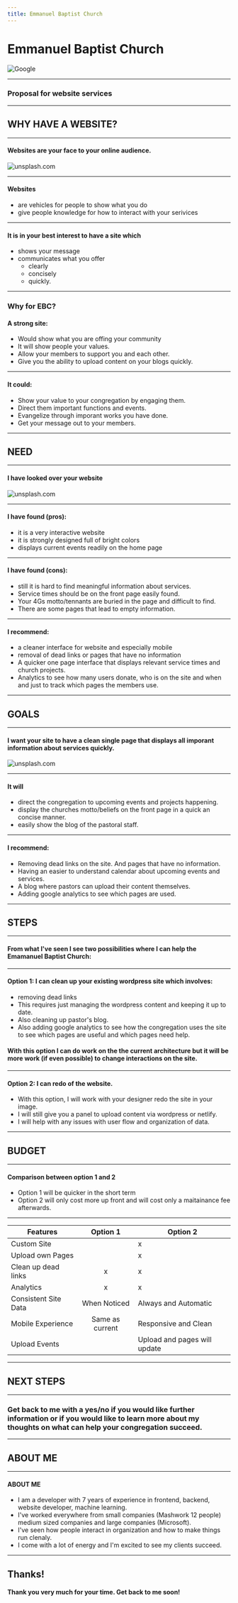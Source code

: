 ```yaml
---
title: Emmanuel Baptist Church
---
```


# Emmanuel Baptist Church

![Google](https://upload.wikimedia.org/wikipedia/commons/thumb/d/de/Emmanuel_Baptist_SE_sun_jeh.jpg/1200px-Emmanuel_Baptist_SE_sun_jeh.jpg)

---

### Proposal for website services

---

## WHY HAVE A WEBSITE?

---

#### Websites are your face to your online audience.

![unsplash.com](https://images.pexels.com/photos/374016/pexels-photo-374016.jpeg?auto=compress&cs=tinysrgb&dpr=2&h=750&w=1260)

---

#### Websites

- are vehicles for people to show what you do
- give people knowledge for how to interact with your serivices

---

#### It is in your best interest to have a site which

- shows your message 
- communicates what you offer
  - clearly
  - concisely
  - quickly. 

---

### Why for EBC?

#### A strong site:

- Would show what you are offing your community
- It will show people your values.
- Allow your members to support you and each other.
- Give you the ability to upload content on your blogs quickly.

---

#### It could:

- Show your value to your congregation by engaging them.
- Direct them important functions and events.
- Evangelize through imporant works you have done.
- Get your message out to your members.

---

## NEED

---

#### I have looked over your website

![unsplash.com](https://images.unsplash.com/photo-1516382799247-87df95d790b7?ixlib=rb-1.2.1&ixid=eyJhcHBfaWQiOjEyMDd9&auto=format&fit=crop&w=1053&q=80)

---

#### I have found (pros): 

- it is a very interactive website
- it is strongly designed full of bright colors
- displays current events readily on the home page

---

#### I have found (cons):

- still it is hard to find meaningful information about services.
- Service times should be on the front page easily found.
- Your 4Gs motto/tennants are buried in the page and difficult to find.
- There are some pages that lead to empty information.

---

#### I recommend: 

- a cleaner interface for website and especially mobile
- removal of dead links or pages that have no information
- A quicker one page interface that displays relevant service times and church projects.
- Analytics to see how many users donate, who is on the site and when and just to track which pages the members use.

---

## GOALS

---

#### I want your site to have a clean single page that displays all imporant information about services quickly.

![unsplash.com](https://as1.ftcdn.net/jpg/00/69/02/14/500_F_69021405_4N6x5rfqo85wlky09HyaeAm9xDr5aklV.jpg)

---

#### It will

- direct the congregation to upcoming events and projects happening.
- display the churches motto/beliefs on the front page in a quick an concise manner.
- easily show the blog of the pastoral staff.

---

#### I recommend: 

- Removing dead links on the site.  And pages that have no information.
- Having an easier to understand calendar about upcoming events and services.
- A blog where pastors can upload their content themselves.  
- Adding google analytics to see which pages are used.

---

## STEPS

---

#### From what I've seen I see two possibilities where I can help the Emamanuel Baptist Church:

---

#### Option 1: I can clean up your existing wordpress site which involves:

- removing dead links
- This requires just managing the wordpress content and keeping it up to date.  
- Also cleaning up pastor's blog.
- Also adding google analytics to see how the congregation uses the site to see which pages are useful and which pages need help.    
  
  
  
#### With this option I can do work on the the current architecture but it will be more work (if even possible) to change interactions on the site.

---

#### Option 2: I can redo of the website.

- With this option, I will work with your designer redo the site in your image.
- I will still give you a panel to upload content via wordpress or netlify.
- I will help with any issues with user flow and organization of data.

---

## BUDGET

---

#### Comparison between option 1 and 2

- Option 1 will be quicker in the short term
- Option 2 will only cost more up front and will cost only a maitainance fee afterwards.  

---

| Features             | Option 1        | Option 2                     |
| -------------------- |:---------------:| -----------------------------|
| Custom Site          |                 |               x              |
| Upload own Pages     |                 |               x              |
| Clean up dead links  |       x         |               x              |
| Analytics            |       x         |               x              |
| Consistent Site Data |   When Noticed  |      Always and Automatic    |
| Mobile Experience    | Same as current |      Responsive and Clean    |
| Upload Events        |                 | Upload and pages will update |

---

## NEXT STEPS

---

### Get back to me with a yes/no if you would like further information or if you would like to learn more about my thoughts on what can help your congregation succeed.

---

## ABOUT ME

---

#### ABOUT ME

- I am a developer with 7 years of experience in frontend, backend, website developer, machine learning.
- I've worked everywhere from small companies (Mashwork 12 people) medium sized companies and large companies (Microsoft).
- I've seen how people interact in organization and how to make things run clenaly.
- I come with a lot of energy and I'm excited to see my clients succeed.

---

## Thanks!

#### Thank you very much for your time.  Get back to me soon!
